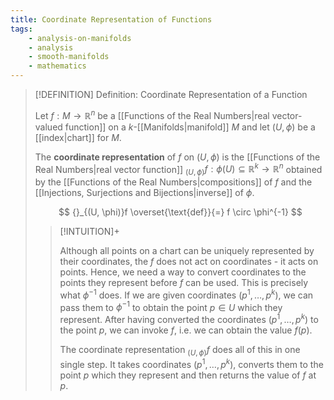 ```yaml
---
title: Coordinate Representation of Functions
tags:
    - analysis-on-manifolds
    - analysis
    - smooth-manifolds
    - mathematics
---
```


>[!DEFINITION] Definition: Coordinate Representation of a Function
>
>Let $f: M \to \mathbb{R}^n$ be a [[Functions of the Real Numbers|real vector-valued function]] on a $k$-[[Manifolds|manifold]] $M$ and let $(U, \phi)$ be a [[index|chart]] for $M$.
>
>The **coordinate representation** of $f$ on $(U, \phi)$ is the [[Functions of the Real Numbers|real vector function]] ${}_{(U, \phi)}f: \phi(U) \subseteq \mathbb{R}^k \to \mathbb{R}^n$ obtained by the [[Functions of the Real Numbers|compositions]] of $f$ and the [[Injections, Surjections and Bijections|inverse]] of $\phi$.
>
>$$
>{}_{(U, \phi)}f \overset{\text{def}}{=} f \circ \phi^{-1}
>$$
>
>>[!INTUITION]+
>>
>>Although all points on a chart can be uniquely represented by their coordinates, the $f$ does not act on coordinates - it acts on points. Hence, we need a way to convert coordinates to the points they represent before $f$ can be used. This is precisely what $\phi^{-1}$ does. If we are given coordinates $(p^1, \dotsc, p^k)$, we can pass them to $\phi^{-1}$ to obtain the point $p \in U$ which they represent. After having converted the coordinates $(p^1, \dotsc, p^k)$ to the point $p$, we can invoke $f$, i.e. we can obtain the value $f(p)$.
>>
>>The coordinate representation ${}_{(U, \phi)}f$ does all of this in one single step. It takes coordinates $(p^1, \dotsc, p^k)$, converts them to the point $p$ which they represent and then returns the value of $f$ at $p$. 
>>
>